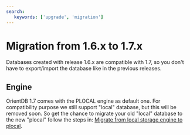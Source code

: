 ```yaml
---
search:
   keywords: ['upgrade', 'migration']
---
```


# Migration from 1.6.x to 1.7.x


Databases created with release 1.6.x are compatible with 1.7, so you don't have to export/import the database like in the previous releases.

## Engine

OrientDB 1.7 comes with the PLOCAL engine as default one. For compatibility purpose we still support "local" database, but this will be removed soon. So get the chance to migrate your old "local" database to the new "plocal" follow the steps in: [Migrate from local storage engine to plocal](Upgrade.md).
